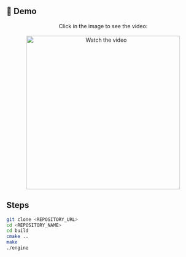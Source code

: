 ## 🎥 Demo 

<p align="center">
  Click in the image to see the video:<br><br>
  <a href="https://youtu.be/CoBPU2ZhPSc" target="_blank">
    <img src="https://imgur.com/a/asT1ZEE" width="400" alt="Watch the video"/>
  </a>
</p>

## Steps

```bash
git clone <REPOSITORY_URL>
cd <REPOSITORY_NAME>
cd build
cmake ..
make
./engine
